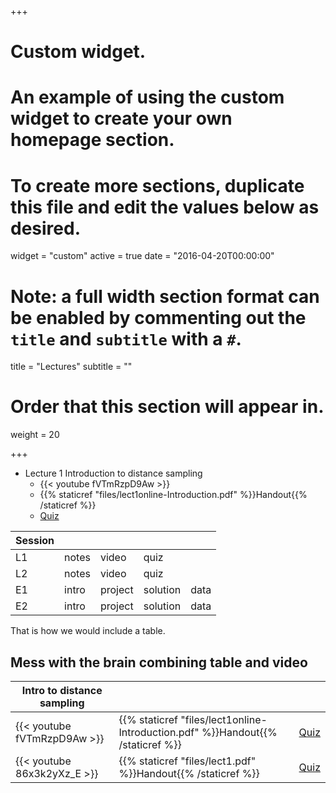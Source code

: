 +++
# Custom widget.
# An example of using the custom widget to create your own homepage section.
# To create more sections, duplicate this file and edit the values below as desired.
widget = "custom"
active = true
date = "2016-04-20T00:00:00"

# Note: a full width section format can be enabled by commenting out the `title` and `subtitle` with a `#`.
title = "Lectures"
subtitle = ""

# Order that this section will appear in.
weight = 20

+++

- Lecture 1  Introduction to distance sampling
    - {{< youtube fVTmRzpD9Aw >}}
	- {{% staticref "files/lect1online-Introduction.pdf" %}}Handout{{% /staticref %}} 
  - <a href="https://erex.shinyapps.io/distance_sampling_analysis_of_duck_nests/" target="_blank">Quiz</a>
  
| Session |       |         |          |      |
|---------|-------|---------|----------|------|
| L1      | notes | video   | quiz     |      |
| L2      | notes | video   | quiz     |      |
| E1      | intro | project | solution | data |
| E2      | intro | project | solution | data |


That is how we would include a table.

## Mess with the brain combining table and video

| Intro to distance sampling  |              |              |
|-----------------------------|--------------|--------------|
| {{< youtube fVTmRzpD9Aw >}} | {{% staticref "files/lect1online-Introduction.pdf" %}}Handout{{% /staticref %}} | <a href="https://erex.shinyapps.io/distance_sampling_analysis_of_duck_nests/" target="_blank">Quiz</a> |
| {{< youtube 86x3k2yXz_E >}} | {{% staticref "files/lect1.pdf" %}}Handout{{% /staticref %}} | <a href="https://erex.shinyapps.io/distance_sampling_analysis_of_duck_nests/" target="_blank">Quiz</a> |

